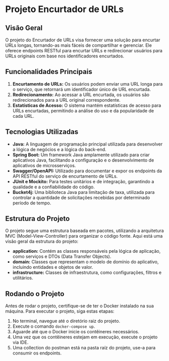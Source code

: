 # Projeto Encurtador de URLs

## Visão Geral
O projeto do Encurtador de URLs visa fornecer uma solução para encurtar URLs longas, tornando-as mais fáceis de compartilhar e gerenciar. Ele oferece endpoints RESTful para encurtar URLs e redirecionar usuários para URLs originais com base nos identificadores encurtados.

## Funcionalidades Principais
1. **Encurtamento de URLs:** Os usuários podem enviar uma URL longa para o serviço, que retornará um identificador único de URL encurtada.
2. **Redirecionamento:** Ao acessar a URL encurtada, os usuários são redirecionados para a URL original correspondente.
3. **Estatísticas de Acesso:** O sistema mantém estatísticas de acesso para URLs encurtadas, permitindo a análise do uso e da popularidade de cada URL.

## Tecnologias Utilizadas
- **Java:** A linguagem de programação principal utilizada para desenvolver a lógica de negócios e a lógica do back-end.
- **Spring Boot:** Um framework Java amplamente utilizado para criar aplicativos Java, facilitando a configuração e o desenvolvimento de aplicativos de microsserviços.
- **Swagger/OpenAPI:** Utilizado para documentar e expor os endpoints da API RESTful do serviço de encurtamento de URLs.
- **JUnit e Mockito:** Para testes unitários e de integração, garantindo a qualidade e a confiabilidade do código.
- **Bucket4j:** Uma biblioteca Java para limitação de taxa, utilizada para controlar a quantidade de solicitações recebidas por determinado período de tempo.

## Estrutura do Projeto
O projeto segue uma estrutura baseada em pacotes, utilizando a arquitetura MVC (Model-View-Controller) para organizar o código fonte. Aqui está uma visão geral da estrutura do projeto:
- **application:** Contém as classes responsáveis pela lógica de aplicação, como serviços e DTOs (Data Transfer Objects).
- **domain:** Classes que representam o modelo de domínio do aplicativo, incluindo entidades e objetos de valor.
- **infrastructure:** Classes de infraestrutura, como configurações, filtros e utilitários.

## Rodando o Projeto
Antes de rodar o projeto, certifique-se de ter o Docker instalado na sua máquina. Para executar o projeto, siga estas etapas:
1. No terminal, navegue até o diretório raiz do projeto.
2. Execute o comando `docker-compose up`.
3. Aguarde até que o Docker inicie os contêineres necessários.
4. Uma vez que os contêineres estejam em execução, execute o projeto via IDE.
5. Uma collection do postman está na pasta raíz do projeto, use-a para consumir os endpoints.



